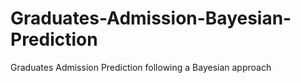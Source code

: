 # Graduates-Admission-Bayesian-Prediction
Graduates Admission Prediction following a Bayesian approach
